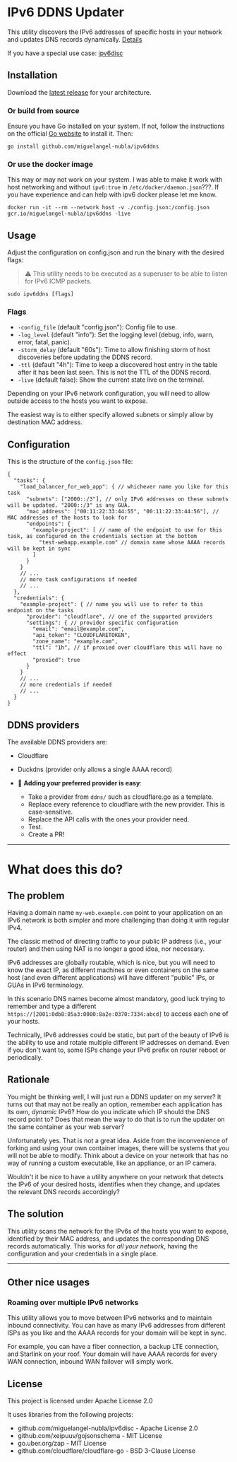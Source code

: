 # IPv6 DDNS Updater

This utility discovers the IPv6 addresses of specific hosts in your network and updates DNS records dynamically. [Details](#what-does-this-do)

If you have a special use case: [ipv6disc](https://github.com/miguelangel-nubla/ipv6disc)

## Installation

Download the [latest release](https://github.com/miguelangel-nubla/ipv6ddns/releases/latest) for your architecture.

### Or build from source

Ensure you have Go installed on your system. If not, follow the instructions on the official [Go website](https://golang.org/doc/install) to install it. Then:
```
go install github.com/miguelangel-nubla/ipv6ddns
```

### Or use the docker image
This may or may not work on your system. I was able to make it work with host networking and without `ipv6:true` in `/etc/docker/daemon.json`???. If you have experience and can help with ipv6 docker please let me know.
```
docker run -it --rm --network host -v ./config.json:/config.json gcr.io/miguelangel-nubla/ipv6ddns -live
```

## Usage

Adjust the configuration on config.json and run the binary with the desired flags:

>:warning: This utility needs to be executed as a superuser to be able to listen for IPv6 ICMP packets.
```
sudo ipv6ddns [flags]
```

### Flags

- `-config_file` (default "config.json"): Config file to use.
- `-log_level` (default "info"): Set the logging level (debug, info, warn, error, fatal, panic).
- `-storm_delay` (default "60s"): Time to allow finishing storm of host discoveries before updating the DDNS record.
- `-ttl` (default "4h"): Time to keep a discovered host entry in the table after it has been last seen. This is not the TTL of the DDNS record.
- `-live` (default false): Show the current state live on the terminal.

Depending on your IPv6 network configuration, you will need to allow outside access to the hosts you want to expose.

The easiest way is to either specify allowed subnets or simply allow by destination MAC address.

## Configuration

This is the structure of the `config.json` file:

```
{ 
  "tasks": {
    "load_balancer_for_web_app": { // whichever name you like for this task
      "subnets": ["2000::/3"], // only IPv6 addresses on these subnets will be updated. "2000::/3" is any GUA.
      "mac_address": ["00:11:22:33:44:55", "00:11:22:33:44:56"], // MAC addresses of the hosts to look for
      "endpoints": {
        "example-project": [ // name of the endpoint to use for this task, as configured on the credentials section at the bottom
          "test-webapp.example.com" // domain name whose AAAA records will be kept in sync
        ]
      }
    }
    // ...
    // more task configurations if needed
    // ...
  },
  "credentials": {
    "example-project": { // name you will use to refer to this endpoint on the tasks
      "provider": "cloudflare", // one of the supported providers
      "settings": { // provider specific configuration
        "email": "email@example.com",
        "api_token": "CLOUDFLARETOKEN",
        "zone_name": "example.com",
        "ttl": "1h", // if proxied over cloudflare this will have no effect
        "proxied": true
      }
    }
    // ...
    // more credentials if needed
    // ...
  }
}
```

## DDNS providers

The available DDNS providers are:

- Cloudflare
- Duckdns (provider only allows a single AAAA record)

- :rocket: **Adding your preferred provider is easy**:
  - Take a provider from `ddns/` such as cloudflare.go as a template.
  - Replace every reference to cloudflare with the new provider. This is case-sensitive.
  - Replace the API calls with the ones your provider need.
  - Test.
  - Create a PR!

---

# What does this do?

## The problem
Having a domain name `my-web.example.com` point to your application on an IPv6 network is both simpler and more challenging than doing it with regular IPv4.

The classic method of directing traffic to your public IP address (i.e., your router) and then using NAT is no longer a good idea, nor necessary.

IPv6 addresses are globally routable, which is nice, but you will need to know the exact IP, as different machines or even containers on the same host (and even different applications) will have different "public" IPs, or GUAs in IPv6 terminology.

In this scenario DNS names become almost mandatory, good luck trying to remember and type a different `https://[2001:0db8:85a3:0000:8a2e:0370:7334:abcd]` to access each one of your hosts.

Technically, IPv6 addresses could be static, but part of the beauty of IPv6 is the ability to use and rotate multiple different IP addresses on demand. Even if you don't want to, some ISPs change your IPv6 prefix on router reboot or periodically.

## Rationale
You might be thinking well, I will just run a DDNS updater on my server? It turns out that may not be really an option, remember each application has its own, *dynamic* IPv6? How do you indicate which IP should the DNS record point to? Does that mean the way to do that is to run the updater on the same container as your web server?

Unfortunately yes. That is not a great idea. Aside from the inconvenience of forking and using your own container images, there will be systems that you will not be able to modify. Think about a device on your network that has no way of running a custom executable, like an appliance, or an IP camera.

Wouldn't it be nice to have a utility anywhere on your network that detects the IPv6 of your desired hosts, identifies when they change, and updates the relevant DNS records accordingly?

## The solution
This utility scans the network for the IPv6s of the hosts you want to expose, identified by their MAC address, and updates the corresponding DNS records automatically. This works for _all your network_, having the configuration and your credentials in a single place.

---

## Other nice usages

### Roaming over multiple IPv6 networks
This utility allows you to move between IPv6 networks and to maintain inbound connectivity.
You can have as many IPv6 addresses from different ISPs as you like and the AAAA records for your domain will be kept in sync.

For example, you can have a fiber connection, a backup LTE connection, and Starlink on your roof. Your domain will have AAAA records for every WAN connection, inbound WAN failover will simply work.

## License

This project is licensed under Apache License 2.0 

It uses libraries from the following projects:
- github.com/miguelangel-nubla/ipv6disc - Apache License 2.0
- github.com/xeipuuv/gojsonschema - MIT License
- go.uber.org/zap - MIT License
- github.com/cloudflare/cloudflare-go - BSD 3-Clause License
